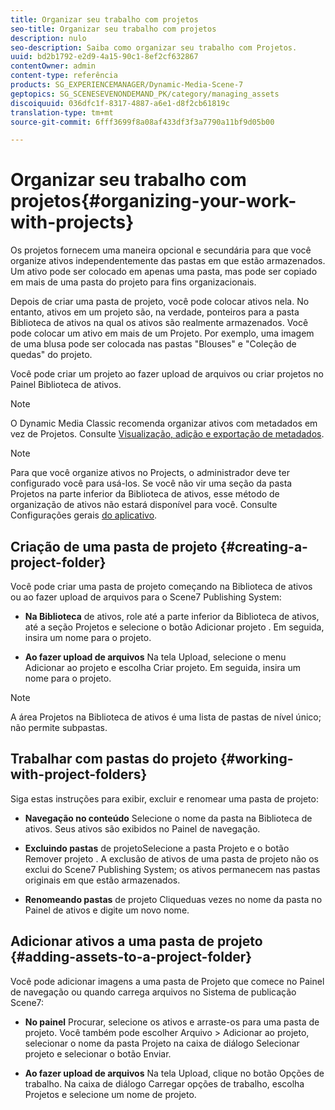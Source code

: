 ```yaml
---
title: Organizar seu trabalho com projetos
seo-title: Organizar seu trabalho com projetos
description: nulo
seo-description: Saiba como organizar seu trabalho com Projetos.
uuid: bd2b1792-e2d9-4a15-90c1-8ef2cf632867
contentOwner: admin
content-type: referência
products: SG_EXPERIENCEMANAGER/Dynamic-Media-Scene-7
geptopics: SG_SCENESEVENONDEMAND_PK/category/managing_assets
discoiquuid: 036dfc1f-8317-4887-a6e1-d8f2cb61819c
translation-type: tm+mt
source-git-commit: 6fff3699f8a08af433df3f3a7790a11bf9d05b00

---
```



# Organizar seu trabalho com projetos{#organizing-your-work-with-projects}

Os projetos fornecem uma maneira opcional e secundária para que você organize ativos independentemente das pastas em que estão armazenados. Um ativo pode ser colocado em apenas uma pasta, mas pode ser copiado em mais de uma pasta do projeto para fins organizacionais.

Depois de criar uma pasta de projeto, você pode colocar ativos nela. No entanto, ativos em um projeto são, na verdade, ponteiros para a pasta Biblioteca de ativos na qual os ativos são realmente armazenados. Você pode colocar um ativo em mais de um Projeto. Por exemplo, uma imagem de uma blusa pode ser colocada nas pastas "Blouses" e "Coleção de quedas" do projeto.

Você pode criar um projeto ao fazer upload de arquivos ou criar projetos no Painel Biblioteca de ativos.

>[!NOTE]
>
>O Dynamic Media Classic recomenda organizar ativos com metadados em vez de Projetos. Consulte [Visualização, adição e exportação de metadados](viewing-adding-exporting-metadata.md).

>[!NOTE]
>
>Para que você organize ativos no Projects, o administrador deve ter configurado você para usá-los. Se você não vir uma seção da pasta Projetos na parte inferior da Biblioteca de ativos, esse método de organização de ativos não estará disponível para você. Consulte Configurações gerais [do aplicativo](application-setup.md#general-settings).

## Criação de uma pasta de projeto {#creating-a-project-folder}

Você pode criar uma pasta de projeto começando na Biblioteca de ativos ou ao fazer upload de arquivos para o Scene7 Publishing System:

* **Na Biblioteca** de ativos, role até a parte inferior da Biblioteca de ativos, até a seção Projetos e selecione o botão Adicionar projeto . Em seguida, insira um nome para o projeto.

* **Ao fazer upload de arquivos** Na tela Upload, selecione o menu Adicionar ao projeto e escolha Criar projeto. Em seguida, insira um nome para o projeto.

>[!NOTE]
>
>A área Projetos na Biblioteca de ativos é uma lista de pastas de nível único; não permite subpastas.

## Trabalhar com pastas do projeto {#working-with-project-folders}

Siga estas instruções para exibir, excluir e renomear uma pasta de projeto:

* **Navegação no conteúdo** Selecione o nome da pasta na Biblioteca de ativos. Seus ativos são exibidos no Painel de navegação.

* **Excluindo pastas** de projetoSelecione a pasta Projeto e o botão Remover projeto . A exclusão de ativos de uma pasta de projeto não os exclui do Scene7 Publishing System; os ativos permanecem nas pastas originais em que estão armazenados.

* **Renomeando pastas** de projeto Cliqueduas vezes no nome da pasta no Painel de ativos e digite um novo nome.

## Adicionar ativos a uma pasta de projeto {#adding-assets-to-a-project-folder}

Você pode adicionar imagens a uma pasta de Projeto que comece no Painel de navegação ou quando carrega arquivos no Sistema de publicação Scene7:

* **No painel** Procurar, selecione os ativos e arraste-os para uma pasta de projeto. Você também pode escolher Arquivo &gt; Adicionar ao projeto, selecionar o nome da pasta Projeto na caixa de diálogo Selecionar projeto e selecionar o botão Enviar.

* **Ao fazer upload de arquivos** Na tela Upload, clique no botão Opções de trabalho. Na caixa de diálogo Carregar opções de trabalho, escolha Projetos e selecione um nome de projeto.

